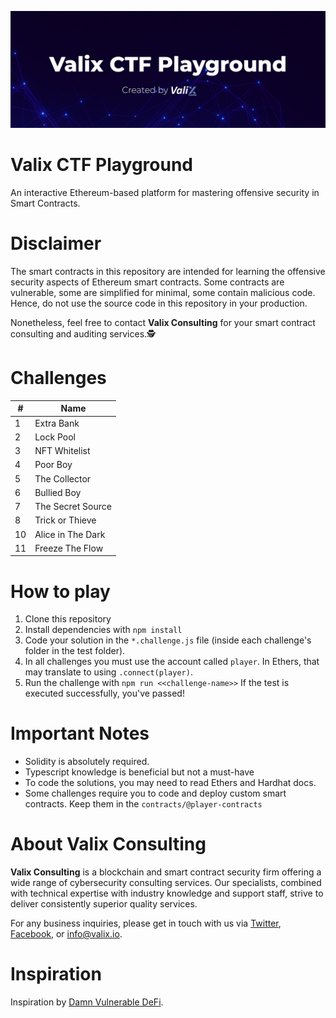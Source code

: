 ![](cover.png)
# Valix CTF Playground
An interactive Ethereum-based platform for mastering offensive security in Smart Contracts.

# Disclaimer
The smart contracts in this repository are intended for learning the offensive security aspects of Ethereum smart contracts. Some contracts are vulnerable, some are simplified for minimal, some contain malicious code. Hence, do not use the source code in this repository in your production.

Nonetheless, feel free to contact **Valix Consulting** for your smart contract consulting and auditing services.🕵

# Challenges
| #             |       Name    |
| ------------- | ------------- |
| 1  | Extra Bank  | 
| 2  | Lock Pool  |
| 3  | NFT Whitelist  |
| 4  | Poor Boy  |
| 5  | The Collector  |
| 6  | Bullied Boy  |
| 7  | The Secret Source  |
| 8  | Trick or Thieve  |
| 10  | Alice in The Dark  |
| 11  | Freeze The Flow  |

# How to play
1. Clone this repository
2. Install dependencies with `npm install`
3. Code your solution in the `*.challenge.js` file (inside each challenge's folder in the test folder). 
4. In all challenges you must use the account called `player`. In Ethers, that may translate to using `.connect(player)`.
5. Run the challenge with `npm run <<challenge-name>>` If the test is executed successfully, you've passed!

# Important Notes
- Solidity is absolutely required.
- Typescript knowledge is beneficial but not a must-have
- To code the solutions, you may need to read Ethers and Hardhat docs.
- Some challenges require you to code and deploy custom smart contracts. Keep them in the `contracts/@player-contracts`

# About Valix Consulting
**Valix Consulting** is a blockchain and smart contract security firm offering a wide range of cybersecurity consulting services. Our specialists, combined with technical expertise with industry knowledge and support staff, strive to deliver consistently superior quality services.

For any business inquiries, please get in touch with us via [Twitter](https://twitter.com/valixconsulting), [Facebook](https://www.facebook.com/ValixConsulting), or [info@valix.io](mailto:info@valix.io).

# Inspiration
Inspiration by [Damn Vulnerable DeFi](https://www.damnvulnerabledefi.xyz/).
